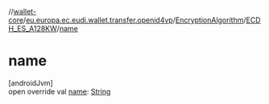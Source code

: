 //[wallet-core](../../../../index.md)/[eu.europa.ec.eudi.wallet.transfer.openid4vp](../../index.md)/[EncryptionAlgorithm](../index.md)/[ECDH_ES_A128KW](index.md)/[name](name.md)

# name

[androidJvm]\
open override val [name](name.md): [String](https://kotlinlang.org/api/latest/jvm/stdlib/kotlin/-string/index.html)
